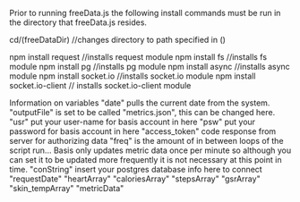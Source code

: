 

Prior to running freeData.js the following install commands must be run in the directory that freeData.js resides.

cd/(freeDataDir) //changes directory to path specified in ()

npm install request //installs request module
npm install fs //installs fs module
npm install pg //installs pg module
npm install async //installs async module
npm install socket.io //installs socket.io module
npm install socket.io-client // installs socket.io-client module


Information on variables
"date" pulls the current date from the system.
"outputFile" is set to be called "metrics.json", this can be changed here.
"usr" put your user-name for basis account in here
"psw" put your password for basis account in here
"access_token" code response from server for authorizing data
"freq" is the amount of in between loops of the script run... Basis only updates metric data once per minute so although you can set it to be updated more frequently it is not necessary at this point in time.
"conString" insert your postgres database info here to connect
"requestDate"
"heartArray"
"caloriesArray"
"stepsArray"
"gsrArray"
"skin_tempArray"
"metricData"
